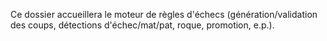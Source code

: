 Ce dossier accueillera le moteur de règles d'échecs (génération/validation des coups, détections d'échec/mat/pat, roque, promotion, e.p.).



